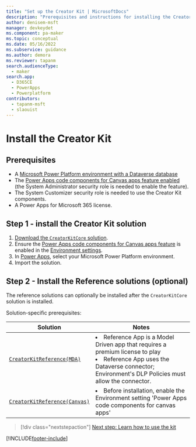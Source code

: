 ```yaml
---
title: "Set up the Creator Kit | MicrosoftDocs"
description: "Prerequisites and instructions for installing the Creator Kit."
author: denisem-msft
manager: devkeydet
ms.component: pa-maker
ms.topic: conceptual
ms.date: 05/16/2022
ms.subservice: guidance
ms.author: demora
ms.reviewer: tapanm
search.audienceType: 
  - maker
search.app: 
  - D365CE
  - PowerApps
  - Powerplatform
contributors:
  - tapanm-msft
  - slaouist
---
```

# Install the Creator Kit

## Prerequisites

- A [Microsoft Power Platform environment with a Dataverse database](/power-platform/admin/create-environment#create-an-environment-with-a-database)
- The [Power Apps code components for Canvas apps feature enabled](/power-apps/developer/component-framework/component-framework-for-canvas-apps#enable-the-power-apps-component-framework-feature) (the System Administrator security role is needed to enable the feature).
- The System Customizer security role is needed to use the Creator Kit components.
- A Power Apps for Microsoft 365 license.

## Step 1 - install the Creator Kit solution

1. [Download the `CreatorKitCore` solution](https://aka.ms/creatorkitdownload).
2. Ensure the [Power Apps code components for Canvas apps feature](/power-apps/developer/component-framework/component-framework-for-canvas-apps#enable-the-power-apps-component-framework-feature) is enabled in the [Environment settings](/power-platform/admin/edit-properties-environment).
3. In [Power Apps](https://make.powerapps.com), select your Microsoft Power Platform environment.
4. Import the solution.


## Step 2 - Install the Reference solutions (optional)
The reference solutions can optionally be installed after the `CreatorKitCore` solution is installed.

Solution-specific prerequisites:

| Solution | Notes |
|-|-|
| [`CreatorKitReference(MDA)`](https://aka.ms/creatorkitreferencemda) | <li>Reference App is a Model Driven app that requires a premium license to play</li><li>Reference App uses the Dataverse connector; Environment's DLP Policies must allow the connector.</li> |
| [`CreatorKitReference(Canvas)`](https://aka.ms/creatorkitreferencecanvas) | <li>Before installation, enable the Environment setting 'Power Apps code components for canvas apps'</li> |

> [!div class="nextstepaction"]
> [Next step: Learn how to use the kit](creator-kit-explained.md)

[!INCLUDE[footer-include](../../includes/footer-banner.md)]
